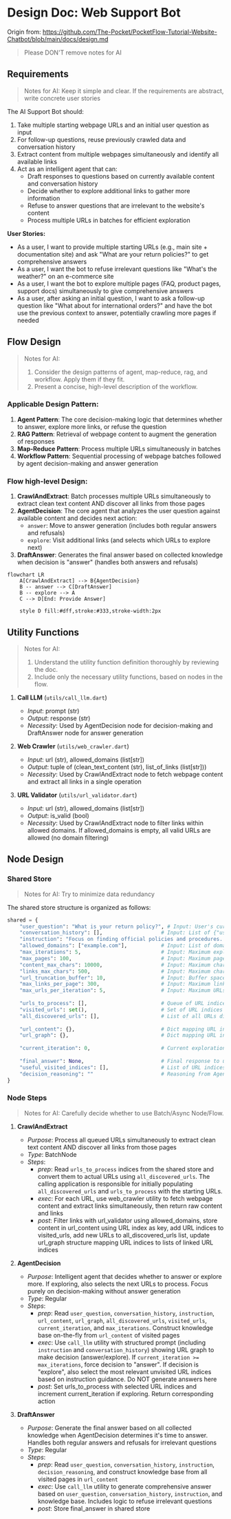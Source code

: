 # Design Doc: Web Support Bot
Origin from: https://github.com/The-Pocket/PocketFlow-Tutorial-Website-Chatbot/blob/main/docs/design.md

> Please DON'T remove notes for AI

## Requirements

> Notes for AI: Keep it simple and clear.
> If the requirements are abstract, write concrete user stories

The AI Support Bot should:

1. Take multiple starting webpage URLs and an initial user question as input
2. For follow-up questions, reuse previously crawled data and conversation history
3. Extract content from multiple webpages simultaneously and identify all available links
4. Act as an intelligent agent that can:
   - Draft responses to questions based on currently available content and conversation history
   - Decide whether to explore additional links to gather more information
   - Refuse to answer questions that are irrelevant to the website's content
   - Process multiple URLs in batches for efficient exploration

**User Stories:**
- As a user, I want to provide multiple starting URLs (e.g., main site + documentation site) and ask "What are your return policies?" to get comprehensive answers
- As a user, I want the bot to refuse irrelevant questions like "What's the weather?" on an e-commerce site
- As a user, I want the bot to explore multiple pages (FAQ, product pages, support docs) simultaneously to give comprehensive answers
- As a user, after asking an initial question, I want to ask a follow-up question like "What about for international orders?" and have the bot use the previous context to answer, potentially crawling more pages if needed

## Flow Design

> Notes for AI:
> 1. Consider the design patterns of agent, map-reduce, rag, and workflow. Apply them if they fit.
> 2. Present a concise, high-level description of the workflow.

### Applicable Design Pattern:

1. **Agent Pattern**: The core decision-making logic that determines whether to answer, explore more links, or refuse the question
2. **RAG Pattern**: Retrieval of webpage content to augment the generation of responses
3. **Map-Reduce Pattern**: Process multiple URLs simultaneously in batches
4. **Workflow Pattern**: Sequential processing of webpage batches followed by agent decision-making and answer generation

### Flow high-level Design:

1. **CrawlAndExtract**: Batch processes multiple URLs simultaneously to extract clean text content AND discover all links from those pages
2. **AgentDecision**: The core agent that analyzes the user question against available content and decides next action:
   - `answer`: Move to answer generation (includes both regular answers and refusals)
   - `explore`: Visit additional links (and selects which URLs to explore next)
3. **DraftAnswer**: Generates the final answer based on collected knowledge when decision is "answer" (handles both answers and refusals)

```mermaid
flowchart LR
    A[CrawlAndExtract] --> B{AgentDecision}
    B -- answer --> C[DraftAnswer]
    B -- explore --> A
    C --> D[End: Provide Answer]
    
    style D fill:#dff,stroke:#333,stroke-width:2px
```

## Utility Functions

> Notes for AI:
> 1. Understand the utility function definition thoroughly by reviewing the doc.
> 2. Include only the necessary utility functions, based on nodes in the flow.

1. **Call LLM** (`utils/call_llm.dart`)
   - *Input*: prompt (str)
   - *Output*: response (str)
   - *Necessity*: Used by AgentDecision node for decision-making and DraftAnswer node for answer generation

2. **Web Crawler** (`utils/web_crawler.dart`)
   - *Input*: url (str), allowed_domains (list[str])
   - *Output*: tuple of (clean_text_content (str), list_of_links (list[str]))
   - *Necessity*: Used by CrawlAndExtract node to fetch webpage content and extract all links in a single operation

3. **URL Validator** (`utils/url_validator.dart`)
   - *Input*: url (str), allowed_domains (list[str])
   - *Output*: is_valid (bool)
   - *Necessity*: Used by CrawlAndExtract node to filter links within allowed domains. If allowed_domains is empty, all valid URLs are allowed (no domain filtering)

## Node Design

### Shared Store

> Notes for AI: Try to minimize data redundancy

The shared store structure is organized as follows:

```python
shared = {
    "user_question": "What is your return policy?", # Input: User's current question
    "conversation_history": [],                   # Input: List of {"user": "question", "bot": "answer"}
    "instruction": "Focus on finding official policies and procedures. Prioritize FAQ and help pages.", # Input: Instructions for how to answer and crawl
    "allowed_domains": ["example.com"],           # Input: List of domains allowed for exploration (e.g., ["example.com", "support.example.com"])
    "max_iterations": 5,                          # Input: Maximum exploration iterations before forced answer
    "max_pages": 100,                             # Input: Maximum pages to visit (default: 100)
    "content_max_chars": 10000,                   # Input: Maximum characters per page content (default: 10000)
    "links_max_chars": 500,                       # Input: Maximum characters per individual URL (default: 500)
    "url_truncation_buffer": 10,                  # Input: Buffer space for "..." in URL truncation (default: 10)
    "max_links_per_page": 300,                    # Input: Maximum links to store per page (default: 300)
    "max_urls_per_iteration": 5,                  # Input: Maximum URLs to explore per iteration (default: 5)
    
    "urls_to_process": [],                        # Queue of URL indices to process in next batch (references all_discovered_urls)
    "visited_urls": set(),                        # Set of URL indices that have been visited
    "all_discovered_urls": [],                    # List of all URLs discovered (indexed by position)
    
    "url_content": {},                            # Dict mapping URL index to extracted content
    "url_graph": {},                              # Dict mapping URL index to list of linked URL indices
    
    "current_iteration": 0,                       # Current exploration iteration (reset for each new question)
    
    "final_answer": None,                         # Final response to user (includes refusal reasons if applicable)
    "useful_visited_indices": [],                 # List of URL indices that were most useful for answering (set by AgentDecision)
    "decision_reasoning": ""                      # Reasoning from AgentDecision passed to DraftAnswer
}
```

### Node Steps

> Notes for AI: Carefully decide whether to use Batch/Async Node/Flow.

1. **CrawlAndExtract**
   - *Purpose*: Process all queued URLs simultaneously to extract clean text content AND discover all links from those pages
   - *Type*: BatchNode
   - *Steps*:
     - *prep*: Read `urls_to_process` indices from the shared store and convert them to actual URLs using `all_discovered_urls`. The calling application is responsible for initially populating `all_discovered_urls` and `urls_to_process` with the starting URLs.
     - *exec*: For each URL, use web_crawler utility to fetch webpage content and extract links simultaneously, then return raw content and links
     - *post*: Filter links with url_validator using allowed_domains, store content in url_content using URL index as key, add URL indices to visited_urls, add new URLs to all_discovered_urls list, update url_graph structure mapping URL indices to lists of linked URL indices

2. **AgentDecision**
   - *Purpose*: Intelligent agent that decides whether to answer or explore more. If exploring, also selects the next URLs to process. Focus purely on decision-making without answer generation
   - *Type*: Regular
   - *Steps*:
     - *prep*: Read `user_question`, `conversation_history`, `instruction`, `url_content`, `url_graph`, `all_discovered_urls`, `visited_urls`, `current_iteration`, and `max_iterations`. Construct knowledge base on-the-fly from `url_content` of visited pages
     - *exec*: Use `call_llm` utility with structured prompt (including `instruction` and `conversation_history`) showing URL graph to make decision (answer/explore). If `current_iteration >= max_iterations`, force decision to "answer". If decision is "explore", also select the most relevant unvisited URL indices based on instruction guidance. Do NOT generate answers here
     - *post*: Set urls_to_process with selected URL indices and increment current_iteration if exploring. Return corresponding action

3. **DraftAnswer**
   - *Purpose*: Generate the final answer based on all collected knowledge when AgentDecision determines it's time to answer. Handles both regular answers and refusals for irrelevant questions
   - *Type*: Regular
   - *Steps*:
     - *prep*: Read `user_question`, `conversation_history`, `instruction`, `decision_reasoning`, and construct knowledge base from all visited pages in `url_content`
     - *exec*: Use `call_llm` utility to generate comprehensive answer based on `user_question`, `conversation_history`, `instruction`, and knowledge base. Includes logic to refuse irrelevant questions
     - *post*: Store final_answer in shared store


